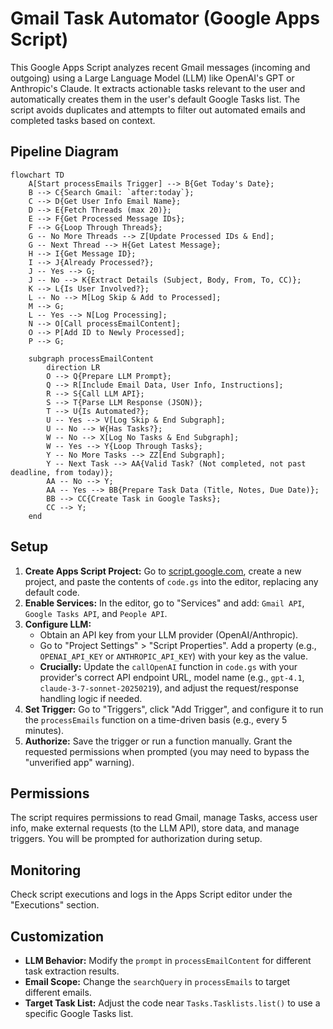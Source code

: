 # Gmail Task Automator (Google Apps Script)

This Google Apps Script analyzes recent Gmail messages (incoming and outgoing) using a Large Language Model (LLM) like OpenAI's GPT or Anthropic's Claude. It extracts actionable tasks relevant to the user and automatically creates them in the user's default Google Tasks list. The script avoids duplicates and attempts to filter out automated emails and completed tasks based on context.

## Pipeline Diagram

```mermaid
flowchart TD
    A[Start processEmails Trigger] --> B{Get Today's Date};
    B --> C{Search Gmail: `after:today`};
    C --> D{Get User Info Email Name};
    D --> E{Fetch Threads (max 20)};
    E --> F{Get Processed Message IDs};
    F --> G{Loop Through Threads};
    G -- No More Threads --> Z[Update Processed IDs & End];
    G -- Next Thread --> H{Get Latest Message};
    H --> I{Get Message ID};
    I --> J{Already Processed?};
    J -- Yes --> G;
    J -- No --> K{Extract Details (Subject, Body, From, To, CC)};
    K --> L{Is User Involved?};
    L -- No --> M[Log Skip & Add to Processed];
    M --> G;
    L -- Yes --> N[Log Processing];
    N --> O[Call processEmailContent];
    O --> P[Add ID to Newly Processed];
    P --> G;

    subgraph processEmailContent
        direction LR
        O --> Q{Prepare LLM Prompt};
        Q --> R[Include Email Data, User Info, Instructions];
        R --> S{Call LLM API};
        S --> T{Parse LLM Response (JSON)};
        T --> U{Is Automated?};
        U -- Yes --> V[Log Skip & End Subgraph];
        U -- No --> W{Has Tasks?};
        W -- No --> X[Log No Tasks & End Subgraph];
        W -- Yes --> Y{Loop Through Tasks};
        Y -- No More Tasks --> ZZ[End Subgraph];
        Y -- Next Task --> AA{Valid Task? (Not completed, not past deadline, from today)};
        AA -- No --> Y;
        AA -- Yes --> BB{Prepare Task Data (Title, Notes, Due Date)};
        BB --> CC{Create Task in Google Tasks};
        CC --> Y;
    end
```

## Setup

1.  **Create Apps Script Project:** Go to [script.google.com](https://script.google.com/home/start), create a new project, and paste the contents of `code.gs` into the editor, replacing any default code.
2.  **Enable Services:** In the editor, go to "Services" and add: `Gmail API`, `Google Tasks API`, and `People API`.
3.  **Configure LLM:**
    *   Obtain an API key from your LLM provider (OpenAI/Anthropic).
    *   Go to "Project Settings" > "Script Properties". Add a property (e.g., `OPENAI_API_KEY` or `ANTHROPIC_API_KEY`) with your key as the value.
    *   **Crucially:** Update the `callOpenAI` function in `code.gs` with your provider's correct API endpoint URL, model name (e.g., `gpt-4.1`, `claude-3-7-sonnet-20250219`), and adjust the request/response handling logic if needed.
4.  **Set Trigger:** Go to "Triggers", click "Add Trigger", and configure it to run the `processEmails` function on a time-driven basis (e.g., every 5 minutes).
5.  **Authorize:** Save the trigger or run a function manually. Grant the requested permissions when prompted (you may need to bypass the "unverified app" warning).

## Permissions

The script requires permissions to read Gmail, manage Tasks, access user info, make external requests (to the LLM API), store data, and manage triggers. You will be prompted for authorization during setup.

## Monitoring

Check script executions and logs in the Apps Script editor under the "Executions" section.

## Customization

*   **LLM Behavior:** Modify the `prompt` in `processEmailContent` for different task extraction results.
*   **Email Scope:** Change the `searchQuery` in `processEmails` to target different emails.
*   **Target Task List:** Adjust the code near `Tasks.Tasklists.list()` to use a specific Google Tasks list. 